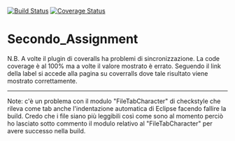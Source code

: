 [![Build Status](https://travis-ci.org/pederivaveronica/Assignment2TOS.svg?branch=master)](https://travis-ci.org/pederivaveronica/Assignment2TOS)
[![Coverage Status](https://coveralls.io/repos/github/pederivaveronica/Assignment2TOS/badge.svg?branch=master)](https://coveralls.io/github/pederivaveronica/Assignment2TOS?branch=master)
# Secondo_Assignment

N.B. A volte il plugin di coveralls ha problemi di sincronizzazione. La code coverage è al 100% ma a volte il valore mostrato è errato. Seguendo il link della label si accede alla pagina su coverralls dove tale risultato viene mostrato correttamente.

--- 

Note: 
c'è un problema con il modulo "FileTabCharacter" di checkstyle che rileva come tab anche l'indentazione automatica di Eclipse facendo fallire la build. Credo che i file siano più leggibili così come sono al momento perciò ho lasciato sotto commento il modulo relativo al "FileTabCharacter" per avere successo nella build. 


